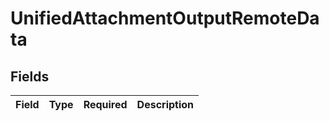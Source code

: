# UnifiedAttachmentOutputRemoteData


## Fields

| Field       | Type        | Required    | Description |
| ----------- | ----------- | ----------- | ----------- |